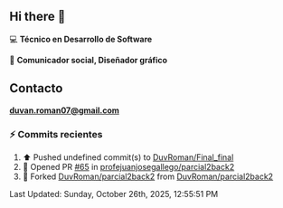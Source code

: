## Hi there 👋

:computer: **Técnico en Desarrollo de Software**

:pencil: **Comunicador social, Diseñador gráfico**

## Contacto

**<duvan.roman07@gmail.com>**

### :zap: Commits recientes
<!--RECENT_ACTIVITY:start-->
1. ⬆️ Pushed undefined commit(s) to [DuvRoman/Final_final](https://github.com/DuvRoman/Final_final)<br>
2. 💪 Opened PR [#65](undefined) in [profejuanjosegallego/parcial2back2](https://github.com/profejuanjosegallego/parcial2back2)<br>
3. 🔱 Forked [DuvRoman/parcial2back2](https://github.com/DuvRoman/parcial2back2) from [DuvRoman/parcial2back2](https://github.com/DuvRoman/parcial2back2)<br>
<!--RECENT_ACTIVITY:end-->
<!--RECENT_ACTIVITY:last_update-->
Last Updated: Sunday, October 26th, 2025, 12:55:51 PM
<!--RECENT_ACTIVITY:last_update_end-->
